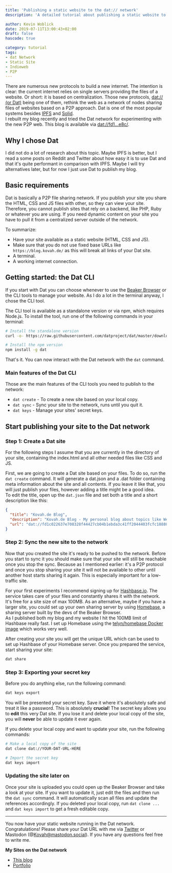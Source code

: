 ```yaml
---
title: 'Publishing a static website to the dat:// network'
description: 'A detailed tutorial about publishing a static website to the dat:// network, a new P2P internet network.'

author: Kevin Woblick
date: 2019-07-11T13:00:43+02:00
draft: false
hascode: true

category: tutorial
tags:
- dat Network
- Static Site
- Indieweb
- P2P
---
```


There are numerous new protocols to build a new internet. The intention is clear: the current internet relies on single servers providing the files of a website. Or short: it is based on centralization. Those new protocols, [dat:// (or Dat)](https://dat.foundation/) being one of them, rethink the web as a network of nodes sharing files of websites based on a P2P approach. Dat is one of the most popular systems besides [IPFS](https://ipfs.io/) and [Solid](https://solid.mit.edu/).  
I rebuilt my blog recently and tried the Dat network for experimenting with the new P2P web. This blog is available via [dat://fd1...e8c/](dat://fd1c022637e708328f44427cb04b1ebda3c41ff2044403fcfc188885a499ce8c/).


## Why I chose Dat

I did not do a lot of research about this topic. Maybe IPFS is better, but I read a some posts on Reddit and Twitter about how easy it is to use Dat and that it's quite performant in comparison with IPFS. Maybe I will try alternatives later, but for now I just use Dat to publish my blog.


## Basic requirements

Dat is basically a P2P file sharing network. If you publish your site you share the HTML, CSS and JS files with other, so they can view your site. Therefore, you cannot publish sites that rely on a backend, like PHP, Ruby or whatever you are using. If you need dynamic content on your site you have to pull it from a centralized server outside of the network.

To summarize:

* Have your site available as a static website (HTML, CSS and JS).
* Make sure that you do not use fixed base URLs like `https://blog.kovah.de/` as this will break all links of your Dat site.
* A terminal.
* A working internet connection.


## Getting started: the Dat CLI

If you start with Dat you can choose whenever to use the [Beaker Browser](https://beakerbrowser.com/) or the CLI tools to manage your website. As I do a lot in the terminal anyway, I chose the CLI tool.

The CLI tool is available as a standalone version or via npm, which requires Node.js. To install the tool, run one of the following commands in your terminal:

```bash
# Install the standalone version
curl -o- https://raw.githubusercontent.com/datproject/dat/master/download.sh | bash

# Install the npm version
npm install -g dat
```

That's it. You can now interact with the Dat network with the `dat` command.


### Main features of the Dat CLI

Those are the main features of the CLI tools you need to publish to the network:

* `dat create` - To create a new site based on your local copy.
* `dat sync` - Sync your site to the network, runs until you quit it.
* `dat keys` - Manage your sites' secret keys.


## Start publishing your site to the Dat network

### Step 1: Create a Dat site

For the following steps I assume that you are currently in the directory of your site, containing the index.html and all other needed files like CSS and JS.

First, we are going to create a Dat site based on your files. To do so, run the `dat create` command. It will generate a dat.json and a .dat folder containing meta information about the site and all contents. If you leave it like that, you will just publish your files, however adding a title might be a good idea.  
To edit the title, open up the `dat.json` file and set both a title and a short description like this:

```json
{
  "title": "Kovah.de Blog",
  "description": "Kovah.de Blog - My personal blog about topics like Web Development, Programming, Gaming and the Internet",
  "url": "dat://fd1c022637e708328f44427cb04b1ebda3c41ff2044403fcfc188885a499ce8c"
}
```


### Step 2: Sync the new site to the network

Now that you created the site it's ready to be pushed to the network. Before you start to sync it you should make sure that your site will still be reachable once you stop the sync. Because as I mentioned earlier: it's a P2P protocol and once you stop sharing your site it will not be available to other until another host starts sharing it again. This is especially important for a low-traffic site.

For your first experiments I recommend signing up for [Hashbase.io](https://hashbase.io/). The service takes care of your files and constantly shares it with the network. It's free for a site size of max 100MB. As an alternative, maybe if you have a larger site, you could set up your own sharing server by using [Homebase](https://github.com/beakerbrowser/homebase), a sharing server built by the devs of the Beaker Browser.  
As I published both my blog and my website I hit the 100MB limit of Hashbase really fast. I set up Homebase using the [telyn/homebase Docker image](https://hub.docker.com/r/telyn/homebase) which works very well.

After creating your site you will get the unique URL which can be used to set up Hashbase of your Homebase server. Once you prepared the service, start sharing your site:

```bash
dat share
```


### Step 3: Exporting your secret key

Before you do anything else, run the following command: 

```bash
dat keys export
```

You will be presented your secret key. Save it where it's absolutely safe and treat it like a password. This is absolutely **crucial**! The secret key allows you to **edit** this very Dat site. If you lose it and delete your local copy of the site, you will **never** be able to update it ever again.

If you delete your local copy and want to update your site, run the following commands:

```bash
# Make a local copy of the site
dat clone dat://YOUR-DAT-URL-HERE

# Import the secret key
dat keys import
```


### Updating the site later on

Once your site is uploaded you could open up the Beaker Browser and take a look at your site. If you want to update it, just edit the files and then run the `dat sync` command. It will automatically scan all files and update the references accordingly. If you deleted your local copy, run `dat clone ...` and `dat keys import` to get a fresh editable copy.

---

You now have your static website running in the Dat network. Congratulations! Please share your Dat URL with me via [Twitter](https://twitter.com/kovah_kvh) or Mastodon (@Kovah@mastodon.social). If you have any questions feel free to write me.

**My Sites on the Dat network**

* [This blog](dat://fd1c022637e708328f44427cb04b1ebda3c41ff2044403fcfc188885a499ce8c/)
* [Portfolio](dat://02dcfb85d1bff68d5027b9969739c3eecf171c13a29cde554c9c29c3271a515a/) 
